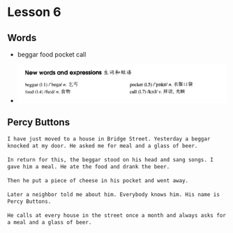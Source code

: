 # Lesson 6

## Words

- beggar food pocket call

- ![Words](../../../Images/Part2/words-6.png)

## Percy Buttons

```
I have just moved to a house in Bridge Street. Yesterday a beggar knocked at my door. He asked me for meal and a glass of beer.

In return for this, the beggar stood on his head and sang songs. I gave him a meal. He ate the food and drank the beer.

Then he put a piece of cheese in his pocket and went away.

Later a neighbor told me about him. Everybody knows him. His name is Percy Buttons.

He calls at every house in the street once a month and always asks for a meal and a glass of beer.
```
